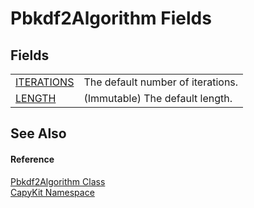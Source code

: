 # Pbkdf2Algorithm Fields




## Fields
<table>
<tr>
<td><a href="F_CapyKit_Pbkdf2Algorithm_ITERATIONS.md">ITERATIONS</a></td>
<td>The default number of iterations.</td></tr>
<tr>
<td><a href="F_CapyKit_Pbkdf2Algorithm_LENGTH.md">LENGTH</a></td>
<td>(Immutable) The default length.</td></tr>
</table>

## See Also


#### Reference
<a href="T_CapyKit_Pbkdf2Algorithm.md">Pbkdf2Algorithm Class</a>  
<a href="N_CapyKit.md">CapyKit Namespace</a>  
